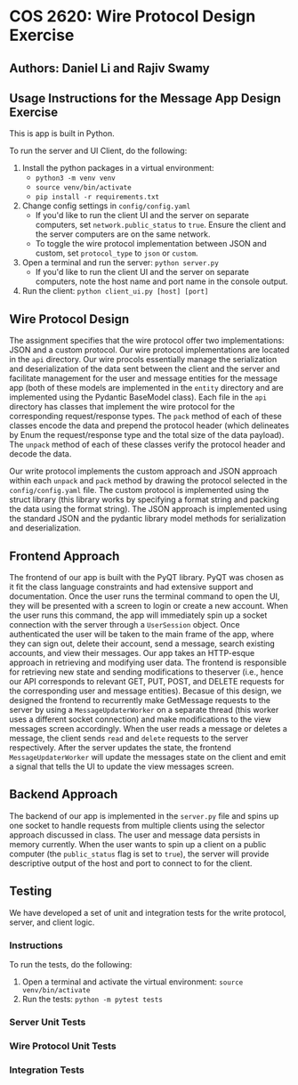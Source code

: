 # COS 2620: Wire Protocol Design Exercise
## Authors: Daniel Li and Rajiv Swamy

## Usage Instructions for the Message App Design Exercise
This is app is built in Python.

To run the server and UI Client, do the following:
1. Install the python packages in a virtual environment: 
    - `python3 -m venv venv`
    - `source venv/bin/activate`
    - `pip install -r requirements.txt`
2. Change config settings in `config/config.yaml`
    - If you'd like to run the client UI and the server on separate computers, set `network.public_status` to `true`. Ensure the client and the server computers are on the same network.
    - To toggle the wire protocol implementation between JSON and custom, set `protocol_type` to `json` or `custom`.
2. Open a terminal and run the server: `python server.py`
    - If you'd like to run the client UI and the server on separate computers, note the host name and port name in the console output.
3. Run the client: `python client_ui.py [host] [port]` 

## Wire Protocol Design

The assignment specifies that the wire protocol offer two implementations: JSON and a custom protocol. Our wire protocol implementations are located in the `api` directory. Our wire procols essentially manage the serialization and deserialization of the data sent between the client and the server and facilitate management for the user and message entities for the message app (both of these models are implemented in the `entity` directory and are implemented using the Pydantic BaseModel class). Each file in the `api` directory has classes that implement the wire protocol for the corresponding request/response types. The `pack` method of each of these classes encode the data and prepend the protocol header (which delineates by Enum the request/response type and the total size of the data payload). The `unpack` method of each of these classes verify the protocol header and decode the data. 

Our write protocol implements the custom approach and JSON approach within each `unpack` and `pack` method by drawing the protocol selected in the `config/config.yaml` file. The custom protocol is implemented using the struct library (this library works by specifying a format string and packing the data using the format string). The JSON approach is implemented using the standard JSON and the pydantic library model methods for serialization and deserialization. 

## Frontend Approach

The frontend of our app is built with the PyQT library. PyQT was chosen as it fit the class language constraints and had extensive support and documentation. Once the user runs the terminal command to open the UI, they will be presented with a screen to login or create a new account. When the user runs this command, the app will immediately spin up a socket connection with the server through a `UserSession` object. Once authenticated the user will be taken to the main frame of the app, where they can sign out, delete their account, send a message, search existing accounts, and view their messages.
Our app takes an HTTP-esque approach in retrieving and modifying user data. The frontend is responsible for retrieving new state and sending modifications to theserver (i.e., hence our API corresponds to relevant GET, PUT, POST, and DELETE requests for the corresponding user and message entities). Becasue of this design, we designed the frontend to recurrently make GetMessage requests to the server by using a `MessageUpdaterWorker` on a separate thread (this worker uses a different socket connection) and make modifications to the view messages screen accordingly. When the user reads a message or deletes a message, the client sends `read` and `delete` requests to the server respectively. After the server updates the state, the frontend `MessageUpdaterWorker` will update the messages state on the client and emit a signal that tells the UI to update the view messages screen.

## Backend Approach

The backend of our app is implemented in the `server.py` file and spins up one socket to handle requests from multiple clients using the selector approach discussed in class. The user and message data persists in memory currently. When the user wants to spin up a client on a public computer (the `public_status` flag is set to `true`), the server will provide descriptive output of the host and port to connect to for the client.

## Testing

We have developed a set of unit and integration tests for the write protocol, server, and client logic.

### Instructions

To run the tests, do the following:
1. Open a terminal and activate the virtual  environment: `source venv/bin/activate`
2. Run the tests: `python -m pytest tests`

### Server Unit Tests

### Wire Protocol Unit Tests

### Integration Tests
